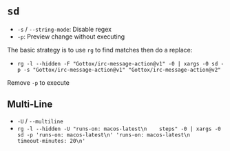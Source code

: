 # `sd`

- `-s` / `--string-mode`: Disable regex
- `-p`: Preview change without executing

The basic strategy is to use `rg` to find matches then do a replace:

- `rg -l --hidden -F "Gottox/irc-message-action@v1" -0 | xargs -0 sd -p -s "Gottox/irc-message-action@v1" "Gottox/irc-message-action@v2"`

Remove `-p` to execute

## Multi-Line

- `-U` / `--multiline`
- `rg -l --hidden -U "runs-on: macos-latest\n    steps" -0 | xargs -0 sd -p 'runs-on: macos-latest\n' 'runs-on: macos-latest\n    timeout-minutes: 20\n'`

